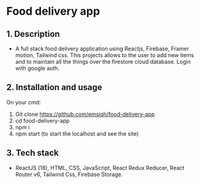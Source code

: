 # Food delivery app
## 1. Description
- A full stack food delivery application using Reactjs, Firebase, Framer motion, Tailwind css. This projects allows to the user to add new items and to maintain all the things over the firestore cloud database. Login with google auth.
## 2. Installation and usage
On your cmd:  
1. Git clone https://github.com/emsiqh/food-delivery-app
2. cd food-delivery-app  
3. npm i  
4. npm start (to start the localhost and see the site)
## 3. Tech stack
- ReactJS (18), HTML, CSS, JavaScript, React Redux Reducer, React Router v6, Tailwind Css, Firebase Storage. 

